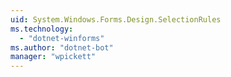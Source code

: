 ```yaml
---
uid: System.Windows.Forms.Design.SelectionRules
ms.technology: 
  - "dotnet-winforms"
ms.author: "dotnet-bot"
manager: "wpickett"
---
```

